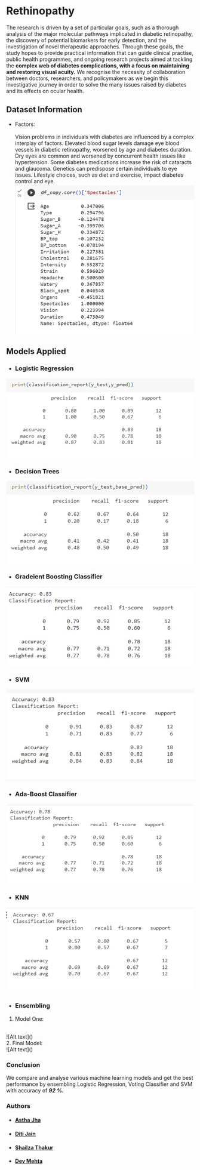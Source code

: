 # Rethinopathy  
The research is driven by a set of particular goals, such as a thorough analysis of the major molecular pathways implicated in diabetic retinopathy, the discovery of potential biomarkers for early detection, and the investigation of novel therapeutic approaches. Through these goals, the study hopes to provide practical information that can guide clinical practise, public health programmes, and ongoing research projects aimed at tackling the **complex web of diabetes complications, with a focus on maintaining and restoring visual acuity.** We recognise the necessity of collaboration between doctors, researchers, and policymakers as we begin this investigative journey in order to solve the many issues raised by diabetes and its effects on ocular health.

## Dataset Information
- Factors:  
\
Vision problems in individuals with diabetes are influenced by a complex interplay of factors. Elevated blood sugar levels damage eye blood vessels in diabetic retinopathy, worsened by age and diabetes duration. Dry eyes are common and worsened by concurrent health issues like hypertension. Some diabetes medications increase the risk of cataracts and glaucoma. Genetics can predispose certain individuals to eye issues. Lifestyle choices, such as diet and exercise, impact diabetes control and eye.
\
![Alt text](</Screenshots/WhatsApp Image 2023-10-10 at 23.09.40_b68f3e23.jpg>)

## Models Applied
- ### Logistic Regression
![Alt text](</Screenshots/WhatsApp Image 2023-10-10 at 23.15.13_3e6898d8.jpg>)
- ### Decision Trees
![Alt text](</Screenshots/WhatsApp Image 2023-10-10 at 23.15.35_03cebfd7.jpg>)
- ### Gradeient Boosting Classifier
![Alt text](</Screenshots/WhatsApp Image 2023-10-10 at 23.15.59_ce772a77.jpg>)
- ### SVM
![Alt text](</Screenshots/WhatsApp Image 2023-10-10 at 23.16.15_249316c3.jpg>)
- ### Ada-Boost Classifier
![Alt text](</Screenshots/WhatsApp Image 2023-10-10 at 23.16.29_52d71832.jpg>)
- ### KNN
![Alt text](</Screenshots/WhatsApp Image 2023-10-10 at 23.16.53_ebbeff6b.jpg>)
- ### Ensembling  
1. Model One:
<br>
![Alt text](</Screenshots/WhatsApp Image 2023-10-10 at 23.17.10_d8bbbac0.jpg>)
<br>
2. Final Model:
<br>
![Alt text](</Screenshots/WhatsApp Image 2023-10-10 at 23.17.50_aa7cb01d.jpg>)
 
### Conclusion  

We compare and analyse various machine learning models and get the best performance by ensembling Logistic Regression, Voting Classifier and SVM with accuracy of ***92 %.***

### Authors
- #### [Astha Jha](https://github.com/Rythmastha)
- #### [Diti Jain](https://github.com/Diti-Jain)
- #### [Shailza Thakur](https://github.com/ShailzaThakur7)
- #### [Dev Mehta](https://github.com/DevMehta-30)